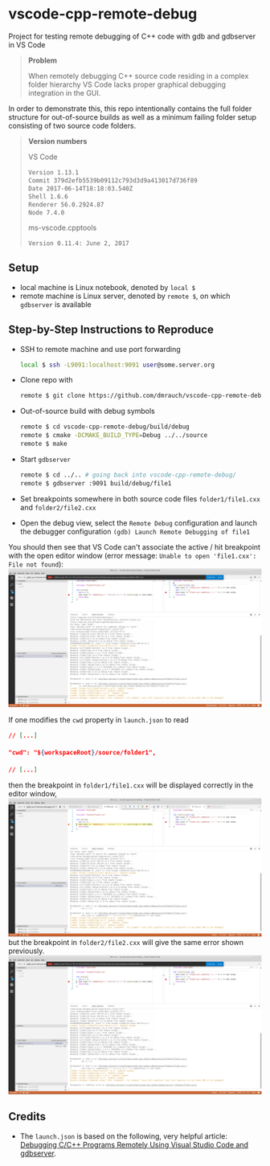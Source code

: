# vscode-cpp-remote-debug
Project for testing remote debugging of C++ code with gdb and gdbserver in VS Code

> **Problem**
>
> When remotely debugging C++ source code residing in a complex folder hierarchy VS Code lacks proper graphical debugging integration in the GUI.

In order to demonstrate this, this repo intentionally contains the full folder structure for out-of-source builds as well as a minimum failing folder setup consisting of two source code folders.

> **Version numbers**
>
> VS Code
> ```
> Version 1.13.1
> Commit 379d2efb5539b09112c793d3d9a413017d736f89
> Date 2017-06-14T18:18:03.540Z
> Shell 1.6.6
> Renderer 56.0.2924.87
> Node 7.4.0
> ```
>
> ms-vscode.cpptools
> ```
> Version 0.11.4: June 2, 2017
> ```

## Setup

- local machine is Linux notebook, denoted by `local $`
- remote machine is Linux server, denoted by `remote $`, on which `gdbserver` is available


## Step-by-Step Instructions to Reproduce

- SSH to remote machine and use port forwarding
  ```sh
  local $ ssh -L9091:localhost:9091 user@some.server.org
  ```
- Clone repo with
  ```sh
  remote $ git clone https://github.com/dmrauch/vscode-cpp-remote-debug.git
  ```
- Out-of-source build with debug symbols
  ```sh
  remote $ cd vscode-cpp-remote-debug/build/debug
  remote $ cmake -DCMAKE_BUILD_TYPE=Debug ../../source
  remote $ make
  ```
- Start `gdbserver`
  ```sh
  remote $ cd ../.. # going back into vscode-cpp-remote-debug/
  remote $ gdbserver :9091 build/debug/file1
  ```
- Set breakpoints somewhere in both source code files `folder1/file1.cxx` and `folder2/file2.cxx`

- Open the debug view, select the `Remote Debug` configuration and launch the debugger configuration `(gdb) Launch Remote Debugging of file1`

You should then see that VS Code can't associate the active / hit breakpoint with the open editor window (error message: `Unable to open 'file1.cxx': File not found`):
![screenshot](screenshot.png)


If one modifies the `cwd` property in `launch.json` to read
```json
// [...]

"cwd": "${workspaceRoot}/source/folder1",

// [...]
```
then the breakpoint in `folder1/file1.cxx` will be displayed correctly in the editor window,
![screenshot-cwd-1](screenshot-cwd-1.png)
but the breakpoint in `folder2/file2.cxx` will give the same error shown previously.
![screenshot-cwd-2](screenshot-cwd-2.png)


## Credits

- The `launch.json` is based on the following, very helpful article: [Debugging C/C++ Programs Remotely Using Visual Studio Code and gdbserver](https://medium.com/@spe_/debugging-c-c-programs-remotely-using-visual-studio-code-and-gdbserver-559d3434fb78).